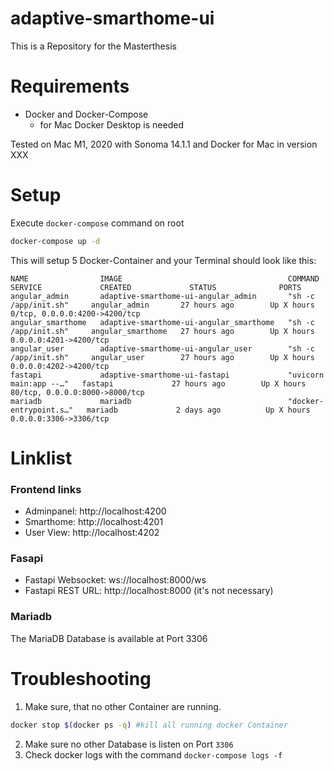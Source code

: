 # adaptive-smarthome-ui
This is a Repository for the Masterthesis 

# Requirements

- Docker and Docker-Compose 
    - for Mac Docker Desktop is needed

Tested on Mac M1, 2020 with Sonoma 14.1.1 and Docker for Mac in version XXX 

# Setup 

Execute ```docker-compose``` command on root 

``` bash
docker-compose up -d 
```

This will setup 5 Docker-Container and your Terminal should look like this: 

```
NAME                IMAGE                                     COMMAND                  SERVICE             CREATED             STATUS              PORTS
angular_admin       adaptive-smarthome-ui-angular_admin       "sh -c /app/init.sh"     angular_admin       27 hours ago        Up X hours         0/tcp, 0.0.0.0:4200->4200/tcp
angular_smarthome   adaptive-smarthome-ui-angular_smarthome   "sh -c /app/init.sh"     angular_smarthome   27 hours ago        Up X hours         0.0.0.0:4201->4200/tcp
angular_user        adaptive-smarthome-ui-angular_user        "sh -c /app/init.sh"     angular_user        27 hours ago        Up X hours         0.0.0.0:4202->4200/tcp
fastapi             adaptive-smarthome-ui-fastapi             "uvicorn main:app --…"   fastapi             27 hours ago        Up X hours         80/tcp, 0.0.0.0:8000->8000/tcp
mariadb             mariadb                                   "docker-entrypoint.s…"   mariadb             2 days ago          Up X hours         0.0.0.0:3306->3306/tcp
```

# Linklist 
### Frontend links
- Adminpanel: http://localhost:4200
- Smarthome: http://localhost:4201
- User View: http://localhost:4202
### Fasapi 

- Fastapi Websocket: ws://localhost:8000/ws
- Fastapi REST URL: http://localhost:8000 (it's not necessary)

### Mariadb 

The MariaDB Database is available at Port 3306 

# Troubleshooting 
1. Make sure, that no other Container are running. 
```bash 
docker stop $(docker ps -q) #kill all running docker Container  
```
2. Make sure no other Database is listen on Port `3306`
3. Check docker logs with the command `docker-compose logs -f`
